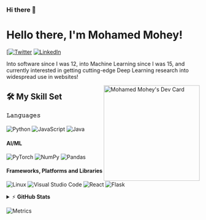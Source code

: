 ### Hi there 👋

<!--
**mmi333/mmi333** is a ✨ _special_ ✨ repository because its `README.md` (this file) appears on your GitHub profile.

Here are some ideas to get you started:

- 🔭 I’m currently working on ...
- 🌱 I’m currently learning ...
- 👯 I’m looking to collaborate on ...
- 🤔 I’m looking for help with ...
- 💬 Ask me about ...
- 📫 How to reach me: ...
- 😄 Pronouns: ...
- ⚡ Fun fact: ...
-->


# Hello there, I'm Mohamed Mohey!


[[![Twitter](https://img.shields.io/badge/Twitter-%231DA1F2.svg?&style=flat-square&logo=twitter&logoColor=white)](https://twitter.com/MohamedMohey_) [![LinkedIn](https://img.shields.io/badge/LinkedIn-%230077B5.svg?&style=flat-square&logo=linkedin&logoColor=white)](https://linkedin.com/in/mohamed-mohey-1454ba202/)

Into software since I was 12, into Machine Learning since I was 15, and currently interested in getting cutting-edge Deep Learning research into widespread use in websites!

<!-- markdownlint-disable MD033 -->
<a href="https://app.daily.dev/DailyDevTips"><img src="https://github.com/mmi333/mmi333/blob/main/devcard.svg" width="250" align="right" alt="Mohamed Mohey's Dev Card"/></a>
<!-- markdownlint-enable MD033 -->


## 🛠️ My Skill Set
#### 𝙻𝚊𝚗𝚐𝚞𝚊𝚐𝚎𝚜
![Python](https://img.shields.io/badge/python-3670A0?style=for-the-badge&logo=python&logoColor=ffdd54)
![JavaScript](https://img.shields.io/badge/javascript-%23323330.svg?style=for-the-badge&logo=javascript&logoColor=%23F7DF1E)
![Java](https://img.shields.io/badge/java-%23ED8B00.svg?style=for-the-badge&logo=java&logoColor=white)
 
 #### AI/ML
![PyTorch](https://img.shields.io/badge/PyTorch-%23EE4C2C.svg?style=for-the-badge&logo=PyTorch&logoColor=white)
![NumPy](https://img.shields.io/badge/numpy-%23013243.svg?style=for-the-badge&logo=numpy&logoColor=white)
![Pandas](https://img.shields.io/badge/pandas-%23150458.svg?style=for-the-badge&logo=pandas&logoColor=white)


 #### Frameworks, Platforms and Libraries
![Linux](https://img.shields.io/badge/Linux-FCC624?style=for-the-badge&logo=linux&logoColor=black)
![Visual Studio Code](https://img.shields.io/badge/Visual%20Studio%20Code-0078d7.svg?style=for-the-badge&logo=visual-studio-code&logoColor=white)
![React](https://img.shields.io/badge/react-%2320232a.svg?style=for-the-badge&logo=react&logoColor=%2361DAFB)
![Flask](https://img.shields.io/badge/flask-%23000.svg?style=for-the-badge&logo=flask&logoColor=white)


<details>
    <summary>&#9889 <b>GitHub Stats</b></summary><br/>

[![Mohamed Mohey Github Stats](https://readme-stats.mmi333.com/api?username=mmi333&show_icons=true&count_private=true)](https://github.com/mmi333/github-readme-stats) [![Top Language](https://readme-stats.mmi333.com/api/top-langs?username=mmi333&layout=compact)](https://github.com/mmi333/github-readme-stats)

</details>

<!-- markdownlint-enable MD033 -->

![Metrics](https://github.com/mmi333/mmi333/blob/main/github-metrics.svg)
